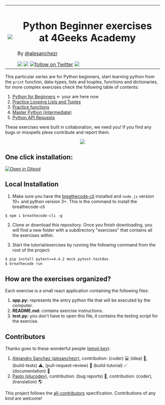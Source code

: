 <table>
  <tr>
    <td><img src="https://assets.breatheco.de/apis/img/images.php?blob&random&cat=icon&tags=4geeks,32"></td>
    <td>
      <h1 align="center"> Python Beginner exercises at 4Geeks Academy</h1>
      <p>By <a href="https://twitter.com/alesanchezr">@alesanchezr</a></p>
      <img src="https://img.shields.io/github/last-commit/4geeksacademy/python-beginner-programming-exercises" />
      <a href="https://breatheco.de"><img src="https://img.shields.io/badge/certified-BreatheCode-blue" /></a>
      <a href="https://twitter.com/alesanchezr"><img src="https://img.shields.io/twitter/follow/alesanchezr?style=social&logo=twitter" alt="follow on Twitter"></a>
      <a href="https://gitpod.io#https://github.com/4GeeksAcademy/python-beginner-programming-exercises.git"><img src="https://img.shields.io/badge/Gitpod-ready--to--code-blue?logo=gitpod" /></a>
    </td>
  </tr>
</table>

This particular series are for Python beginners, start learning python from the `print` function, data-types, lists and touples, functions and dictionaries, for more complex exercises check the following table of contents:

<ol>
  <li><a href="https://github.com/4GeeksAcademy/python-beginner-programming-exercises">Python for Beginners</a> ← your are here now</li>
  <li><a href="https://github.com/4GeeksAcademy/python-lists-loops-programming-exercises">Practice Looping Lists and Tuples</a></li>
  <li><a href="https://github.com/4GeeksAcademy/python-functions-programming-exercises">Practice functions</a></li>
  <li><a href="https://github.com/4GeeksAcademy/master-python-programming-exercises">Master Python (intermediate)</a></li>
  <li><a href="https://github.com/4GeeksAcademy/python-http-requests-api-tutorial-exercises">Python API Requests</a></li>
</ol>

These exercises were built in collaboration, we need you! If you find any bugs or misspells plese contribute and report them.

<p align="center">
  <img src="https://raw.githubusercontent.com/4GeeksAcademy/react-exercises/master/preview.gif">
</p>

<h2>One click installation:</h2>

[![Open in Gitpod](https://gitpod.io/button/open-in-gitpod.svg)](https://gitpod.io#https://github.com/4GeeksAcademy/python-beginner-programming-exercises.git)


## Local Installation

1) Make sure you have the [breathecode-cli](https://github.com/breatheco-de/breathecode-cli) installed and `node.js` version 10+ and python version 3+. This is the command to install the breathecode-cli
```
$ npm i breathecode-cli -g
```

2) Clone or download this repository. Once you finish downloading, you will find a new folder with a subdirectory "exercises" that contains all the exercises within.

3) Start the tutorial/exercises by running the following command from the root of the project:

```sh
$ pip install pytest==4.4.2 mock pytest-testdox
$ breathecode run
```

## How are the exercises organized?

Each exercise is a small react application containing the following files:

1. **app.py:** represents the entry python file that will be executed by the computer.
2. **README.md:** contains exercise instructions.
3. **test.py:** you don't have to open this file, it contains the testing script for the exercise.

## Contributors

Thanks goes to these wonderful people ([emoji key](https://github.com/kentcdodds/all-contributors#emoji-key)):

1. [Alejandro Sanchez (alesanchezr)](https://github.com/alesanchezr), contribution: (coder) :computer: (idea) 🤔, (build-tests) :warning:, (pull-request-review) :eyes: (build-tutorial) :white_check_mark: (documentation) :book:
2. [Paolo (plucodev)](https://github.com/plucodev), contribution: (bug reports) :bug:, contribution: (coder), (translation) :earth_americas:

This project follows the
[all-contributors](https://github.com/kentcdodds/all-contributors)
specification. Contributions of any kind are welcome!
